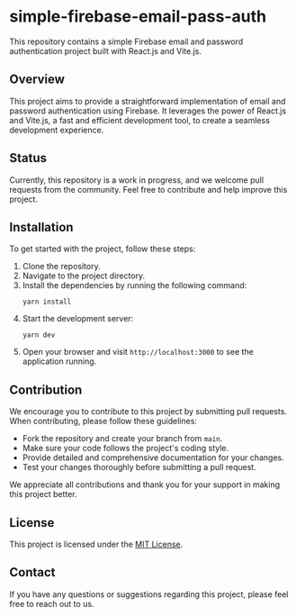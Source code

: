 # simple-firebase-email-pass-auth

This repository contains a simple Firebase email and password authentication project built with React.js and Vite.js.

## Overview
This project aims to provide a straightforward implementation of email and password authentication using Firebase. It leverages the power of React.js and Vite.js, a fast and efficient development tool, to create a seamless development experience.

## Status
Currently, this repository is a work in progress, and we welcome pull requests from the community. Feel free to contribute and help improve this project.

## Installation
To get started with the project, follow these steps:

1. Clone the repository.
2. Navigate to the project directory.
3. Install the dependencies by running the following command:
   ```
   yarn install
   ```
4. Start the development server:
   ```
   yarn dev
   ```
5. Open your browser and visit `http://localhost:3000` to see the application running.

## Contribution
We encourage you to contribute to this project by submitting pull requests. When contributing, please follow these guidelines:

- Fork the repository and create your branch from `main`.
- Make sure your code follows the project's coding style.
- Provide detailed and comprehensive documentation for your changes.
- Test your changes thoroughly before submitting a pull request.

We appreciate all contributions and thank you for your support in making this project better.

## License
This project is licensed under the [MIT License](LICENSE).

## Contact
If you have any questions or suggestions regarding this project, please feel free to reach out to us.
